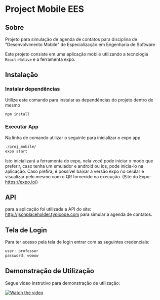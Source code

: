 # Project Mobile EES

## Sobre 

Projeto para simulação de agenda de contatos para disciplina de "Desenvolvimento Mobile" de Especialização em Engenharia de Software

Este projeto consiste em uma aplicação mobile utilizando a tecnologia `React-Native` e a ferramenta expo.


## Instalação

### Instalar dependências

Utilize este comando para instalar as dependências do projeto dentro do mesmo

```bash
npm install
```

### Executar App
Na linha de comando utilizar o seguinte para inicializar o expo app


```bash
./proj_mobile/
expo start
```

Isto inicializará a ferramenta do expo, nela você pode iniciar o modo que preferir, 
caso tenha um emulador e android ou ios, pode inicia-lo na aplicação. Caso prefira,
é possível baixar a versão expo no celular e visualizar pelo mesmo com o QR fornecido na execução.
(Site do Expo: https://expo.io/)



## API

para a aplicação foi utilizada a API do site: http://jsonplaceholder.typicode.com para simular a agenda de contatos.


## Tela de Login

Para ter acesso pela tela de login entrar com as seguintes credenciais:

```bash
user: professor
password: wooow
```

## Demonstração de Utilização

Segue video instrutivo para demonstração de utilização:

[![Watch the video](https://img.youtube.com/vi/hl7oIJUhxko/maxresdefault.jpg)](https://youtu.be/hl7oIJUhxko)
